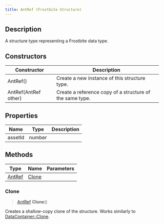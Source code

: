 ```yaml
---
title: AntRef (Frostbite Structure)
---
```

## Description

A structure type representing a Frostbite data type.

## Constructors

| Constructor          | Description                                              |
| -------------------- | -------------------------------------------------------- |
| AntRef()             | Create a new instance of this structure type.            |
| AntRef(AntRef other) | Create a reference copy of a structure of the same type. |

## Properties

| Name    | Type   | Description |
| ------- | ------ | ----------- |
| assetId | number |             |

## Methods

| Type             | Name            | Parameters |
| ---------------- | --------------- | ---------- |
| [AntRef](AntRef) | [Clone](#clone) |            |

### Clone

> [AntRef](AntRef) **Clone**()

Creates a shallow-copy clone of the structure. Works similarly to [DataContainer::Clone](/vext/ref/cls/shr/datacontainer#clone).
